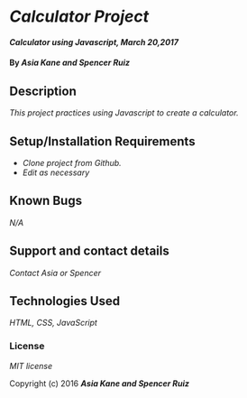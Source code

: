 # _Calculator Project_

#### _Calculator using Javascript, March 20,2017_

#### By _**Asia Kane and Spencer Ruiz**_

## Description

_This project practices using Javascript to create a calculator._

## Setup/Installation Requirements

* _Clone project from Github._
* _Edit as necessary_

## Known Bugs

_N/A_

## Support and contact details

_Contact Asia or Spencer_

## Technologies Used

_HTML, CSS, JavaScript_

### License

*MIT license*

Copyright (c) 2016 **_Asia Kane and Spencer Ruiz_**
